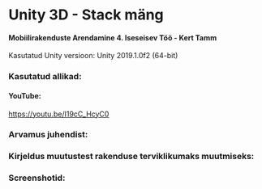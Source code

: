 # Unity 3D - Stack mäng

#### Mobiilirakenduste Arendamine 4. Iseseisev Töö - Kert Tamm

Kasutatud Unity versioon: Unity 2019.1.0f2 (64-bit)

### Kasutatud allikad: 

#### YouTube: 
https://youtu.be/I19cC_HcyC0

### Arvamus juhendist:

### Kirjeldus muutustest rakenduse terviklikumaks muutmiseks:

### Screenshotid:

